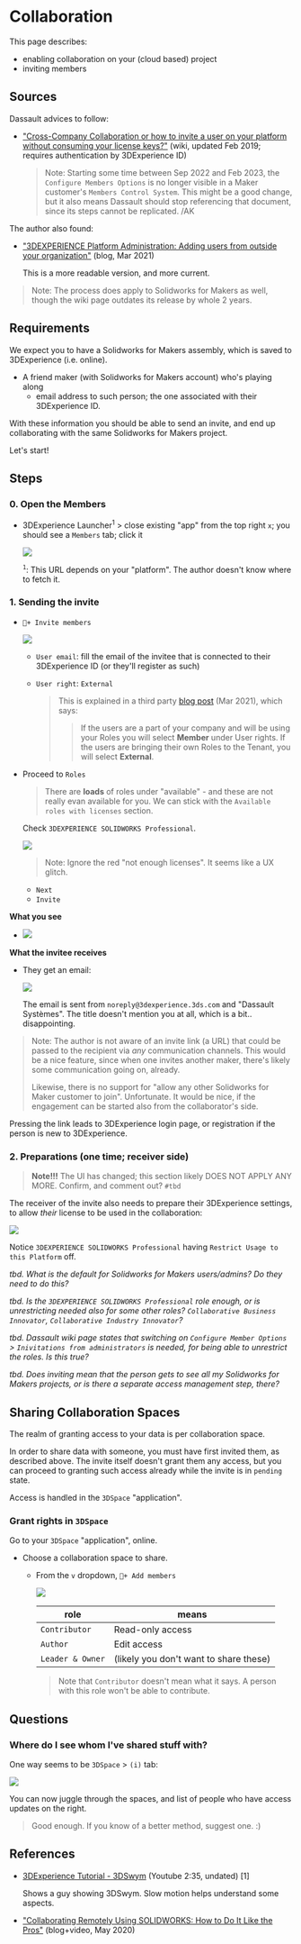 # Collaboration

This page describes:

- enabling collaboration on your (cloud based) project
- inviting members

## Sources

Dassault advices to follow:

- ["Cross-Company Collaboration or how to invite a user on your platform without consuming your license keys?"](https://r1132100503382-eu1-3dswym.3dexperience.3ds.com/#community:4/post:rHFgrLlQRr6w7xEwrVCYlA) (wiki, updated Feb 2019; requires authentication by 3DExperience ID)

   >Note: Starting some time between Sep 2022 and Feb 2023, the `Configure Members Options` is no longer visible in a Maker customer's `Members Control System`. This might be a good change, but it also means Dassault should stop referencing that document, since its steps cannot be replicated. /AK

The author also found:

- ["3DEXPERIENCE Platform Administration: Adding users from outside your organization"](https://www.cati.com/blog/3dexperience-platform-administration-adding-users-from-outside-your-organization/) (blog, Mar 2021)

   This is a more readable version, and more current.

>Note: The process does apply to Solidworks for Makers as well, though the wiki page outdates its release by whole 2 years.


## Requirements

We expect you to have a Solidworks for Makers assembly, which is saved to 3DExperience (i.e. online).

- A friend maker (with Solidworks for Makers account) who's playing along
   - email address to such person; the one associated with their 3DExperience ID.

With these information you should be able to send an invite, and end up collaborating with the same Solidworks for Makers project.

Let's start!


<!-- disabled
## Dassault approach

Solidworks for Makers has no tools for collaboration. One cannot get a URL that one could share with friends, as an invite, to an online project. There is no "Invite" or "Collaborate" menu item, anywhere. `File` > `Publish...` looks inviting, but opens a file save dialog, instead.

This is so pre-cloud days.

This (cloud collaboration) could be handled in the 3DExperience side of things (for Solidworks for Makers projects). Unfortunately, the current (Sep 2022) model is **not built for makers** but for larger companies, instead.
-->


## Steps

<!-- disabled; maybe there are no preparations any more; the UI has changed. AK8-Feb-23
### 0. Preparations (one time)
-->

### 0. Open the Members

- 3DExperience Launcher<sup>1</sup> > close existing "app" from the top right `x`; you should see a `Members` tab; click it

   ![](.images/members-tab.png)

  <sup>`1`</sup>: This URL depends on your "platform". The author doesn't know where to fetch it.

<!-- no longer there; disabled
- `Configure Members Options`
   Enable this:
   
   ![](.images/enable-invitations.png)

- Enable also:

   ![](.images/enable-invitations-from-members.png)

- Click `(select default roles to assign)` <!_-- this step is not mentions in the Dassault wiki page --_>

   - `View all` > check `3DEXPERIENCE SOLIDWORKS Professional`
   - clear the `Assign License` checks

      ![](.images/default-roles.png)
      
      Return to the `View selected roles only` page; it should now look like:
      
      ![](.images/default-roles-2.png)

   - `Save`

-->

### 1. Sending the invite

- `👤+ Invite members`

   ![](.images/invite-members.png)

   - `User email`: fill the email of the invitee that is connected to their 3DExperience ID (or they'll register as such)
   
   - `User right`: `External`
   
      >This is explained in a third party [blog post](https://www.cati.com/blog/3dexperience-platform-administration-adding-users-from-outside-your-organization/) (Mar 2021), which says:
      >
      >>If the users are a part of your company and will be using your Roles you will select **Member** under User rights. If the users are bringing their own Roles to the Tenant, you will select **External**.

- Proceed to `Roles`

   >There are **loads** of roles under "available" - and these are not really evan available for you. We can stick with the `Available roles with licenses` section.
   
   Check `3DEXPERIENCE SOLIDWORKS Professional`.
   
   ![](.images/invite-roles.png)
   
   >Note: Ignore the red "not enough licenses". It seems like a UX glitch.
   
   - `Next` 
   - `Invite`
   
**What you see**

- ![](.images/invite-pending.png)

**What the invitee receives**

- They get an email:

   ![](.images/invite-email.jpg)

   The email is sent from `noreply@3dexperience.3ds.com` and "Dassault Systèmes". The title doesn't mention you at all, which is a bit.. disappointing.

>Note: The author is not aware of an invite link (a URL) that could be passed to the recipient via *any* communication channels. This would be a nice feature, since when one invites another maker, there's likely some communication going on, already.
> 
> Likewise, there is no support for "allow any other Solidworks for Maker customer to join". Unfortunate. It would be nice, if the engagement can be started also from the collaborator's side.
   
Pressing the link leads to 3DExperience login page, or registration if the person is new to 3DExperience.

### 2. Preparations (one time; receiver side)

>**Note!!!** The UI has changed; this section likely DOES NOT APPLY ANY MORE. Confirm, and comment out? `#tbd`

The receiver of the invite also needs to prepare their 3DExperience settings, to allow *their* license to be used in the collaboration:

![](.images/invitee-user-settings.png)

Notice `3DEXPERIENCE SOLIDWORKS Professional` having `Restrict Usage to this Platform` off.

*tbd. What is the default for Solidworks for Makers users/admins? Do they need to do this?*

*tbd. Is the `3DEXPERIENCE SOLIDWORKS Professional` role enough, or is unrestricting needed also for some other roles? `Collaborative Business Innovator`, `Collaborative Industry Innovator`?*

*tbd. Dassault wiki page states that switching on `Configure Member Options` > `Inivitations from administrators` is needed, for being able to unrestrict the roles. Is this true?*

<!-- draft
- As a Solidworks for Makers account admin, visit 3DDashboard > `Members` > `Configure Members Options`

   - Enable `Invitations from administrators` 
   
      ![](.images/wiki-enable-invitations.jpg)
-->


*tbd. Does inviting mean that the person gets to see all my Solidworks for Makers projects, or is there a separate access management step, there?*
   
  
## Sharing Collaboration Spaces

The realm of granting access to your data is per collaboration space.

In order to share data with someone, you must have first invited them, as described above. The invite itself doesn't grant them any access, but you can proceed to granting such access already while the invite is in `pending` state.

Access is handled in the `3DSpace` "application".

### Grant rights in `3DSpace`

Go to your `3DSpace` "application", online.

- Choose a collaboration space to share.

   - From the `v` dropdown, `👤+ Add members`

      ![](.images/add-member-to-space.png)

      |role|means|
      |---|---|
      |`Contributor`|Read-only access|
      |`Author`|Edit access|
      |`Leader & Owner`|(likely you don't want to share these)|

      <!-- tbd. The author has no idea what `Assign credentials with a given organization` means. #help
      -->

      >Note that `Contributor` doesn't mean what it says. A person with this role won't be able to contribute.


## Questions

### Where do I see whom I've shared stuff with?

One way seems to be `3DSpace` > `(i)` tab:

![](.images/3dspace-list-access.png)

You can now juggle through the spaces, and list of people who have access updates on the right.

>Good enough. If you know of a better method, suggest one. :)


## References

- [3DExperience Tutorial - 3DSwym](https://www.youtube.com/watch?v=bBzx4eoeUiA) (Youtube 2:35, undated) [1]

   Shows a guy showing 3DSwym. Slow motion helps understand some aspects.
   
- ["Collaborating Remotely Using SOLIDWORKS: How to Do It Like the Pros"](https://blogs.solidworks.com/solidworksblog/2020/05/collaborating-remotely-using-solidworks-how-to-do-it-like-the-pros.html) (blog+video, May 2020)
